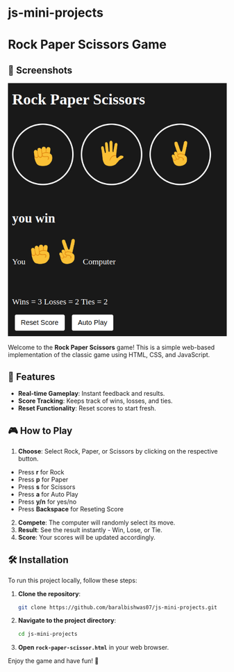 # js-mini-projects
# Rock Paper Scissors Game
## 📸 Screenshots

![Gameplay Screenshot](https://github.com/baralbishwas07/js-mini-projects/blob/main/Assets/UI%20Image/gamePlay.png)

Welcome to the **Rock Paper Scissors** game! This is a simple web-based implementation of the classic game using HTML, CSS, and JavaScript.

## 🌟 Features

- **Real-time Gameplay**: Instant feedback and results.
- **Score Tracking**: Keeps track of wins, losses, and ties.
- **Reset Functionality**: Reset scores to start fresh.

## 🎮 How to Play

1. **Choose**: Select Rock, Paper, or Scissors by clicking on the respective button.
  - Press **r** for Rock
  - Press **p** for Paper
  - Press **s** for Scissors
  - Press **a** for Auto Play
  - Press **y/n** for yes/no
  - Press **Backspace** for Reseting Score
2. **Compete**: The computer will randomly select its move.
3. **Result**: See the result instantly - Win, Lose, or Tie.
4. **Score**: Your scores will be updated accordingly.

## 🛠 Installation

To run this project locally, follow these steps:

1. **Clone the repository**:
    ```bash
    git clone https://github.com/baralbishwas07/js-mini-projects.git
    ```

2. **Navigate to the project directory**:
    ```bash
    cd js-mini-projects
    ```

3. **Open `rock-paper-scissor.html`** in your web browser.

Enjoy the game and have fun! 🎉
